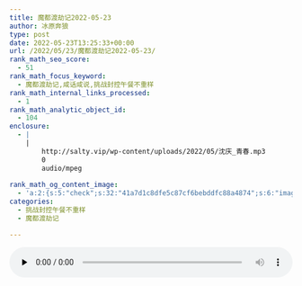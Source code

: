 ```yaml
---
title: 魔都渡劫记2022-05-23
author: 冰原奔狼
type: post
date: 2022-05-23T13:25:33+00:00
url: /2022/05/23/魔都渡劫记2022-05-23/
rank_math_seo_score:
  - 51
rank_math_focus_keyword:
  - 魔都渡劫记,咸话咸说,挑战封控午餐不重样
rank_math_internal_links_processed:
  - 1
rank_math_analytic_object_id:
  - 104
enclosure:
  - |
    |
        http://salty.vip/wp-content/uploads/2022/05/沈庆_青春.mp3
        0
        audio/mpeg
        
rank_math_og_content_image:
  - 'a:2:{s:5:"check";s:32:"41a7d1c8dfe5c87cf6bebddfc88a4874";s:6:"images";a:0:{}}'
categories:
  - 挑战封控午餐不重样
  - 魔都渡劫记

---
```

<!--[if lt IE 9]><![endif]--><audio class="wp-audio-shortcode" id="audio-283-1" preload="none" style="width: 100%;" controls="controls"><source type="audio/mpeg" src="http://salty.vip/wp-content/uploads/2022/05/沈庆\_青春.mp3?\_=1" />

<http://salty.vip/wp-content/uploads/2022/05/沈庆_青春.mp3></audio>

小区封控的第66天，今天的午餐是蒜蓉小青菜配肉末香干炒茄子。今日消耗两根茄子；一根是上次开始静默之前自己囤的，一根是这次发的物资里面的。大约这种也算得上老带新、扶上马送一程。只是存放日久，第一根茄子有点发蔫、已开始脱水，再不吃估计坚持不住。到什么点儿做什么事儿，这是自然规律。违天不祥，至少《左传》是这么说的。

先将茄子用水洗净切段。加盐腌制揉搓、使茄条完全入味，腌渍20分钟左右。用清水淘洗两遍，尽量去除盐味。香干切丁备用。起火冷锅热油加入肉末煸炒约5分钟。待肉末熟透微微发黄，即可加入姜末、蒜末、花椒粒炒香，然后加入香干丁煸炒一两分钟。最后加入略微控干水分的茄条煸炒约4分钟左右。加入生抽、鸡精、香油、老干妈及水淀粉勾兑的芡水，简单翻炒后即可出锅装盘撒葱花。今天有点没掌握好咸淡；勾芡的时候忘记老干妈比较咸、又有生抽和前面未完全除去的盐味，整个菜略咸，下回改进。  
<img decoding="async" src="https://i0.wp.com/s2.loli.net/2022/05/23/A6x5QFLlzGWnEB3.jpg?w=640&#038;ssl=1" alt="img052301" data-recalc-dims="1" /> 

与前两日大家能走就悄悄走、绝不啰嗦不同，这两天的朋友圈渐趋意见统一。比如这个就比较有代表性："走了走了、这辈子再也不来了......伤透了多少在魔都打拼人的心，却没有一个出来说声对不起"。一句最简单、质朴的要求，足以瓦解一万篇的搪塞与顾左右而言他。

昨天看到的一个被疯传的视频是那个越江线车站电动扶梯上农妇的哭的有气无力的那个视频。其音断断续续、画质音质一般，但却看的人心碎。点开几次都没勇气看完，生怕自己哭出来。中老年三口外地进城务工农民，本想利用农闲时间来魔都打点工补贴家用。谁知摊上这么个事，卡在魔都。去不能去、来不能来。对那些能远程上班的白领来说，封城不过是换个地方上班而已，影响甚微。最多不能自由活动、不能自由购物罢了。可对这些口停手停的底层民众来说，可有人想过人家这两个月是怎么挨过来的？好不容易等到被允许离开魔都、家里的夏收又迫在眉睫了，却根本就买不到票。好歹是托了层层关系抢到票了，却因为种种原因使之交臂。现在是近不能重新购票返乡、退则连自己住的小区都回不去。这还是假设他们有小区可以回的前提下。封城期间多少外地临时来沪人员住临时桥洞、窝棚，之前看到的种种视频、照片还少吗？对他们而言，此时此地就是人生绝境啊。

我们曾立下宏愿，跋山涉水、不远万里去搞精准扶贫，大有虽远必救的态势。如今，却屡屡人为制造重重困境、断人生机得义无反顾。两相对比，就没半个人觉荒谬吗？这分明就是草菅人命啊，还扯什么狗屁的“XX有信仰、XX有力量、XX有希望”。不心虚吗？

这两天热传的另一个视频是那个地铁上受访的徐阿姨瞎说老实话的视频。西洋镜太不经拆了。现在的魔都就是一方面一堆人在忙着复工复产，总有那么一小撮跳梁小丑要跳出来表演。丑态百出。不知是不是最近几年逆向淘汰之故，现在的propaganda机器一时半会儿好像不太好使了。动则得咎。好处是大家可以苦中作乐地免费看一地的笑话。比如下面微信群里看到的这个图片，一孔足以窥全豹。

傍晚开始写字前，突然在社交网络上看到说沈庆因车祸去世了，对就是那个唱《青春》的沈庆。真有点世事无常。虽然完全不认识的云端上人物，但毕竟当年听这首歌时的青葱岁月还历历在目，瞬间就觉得自己的青春又被冲刷掉了一块，就像约翰汤恩说的“欧洲就失去了一角”一样。  
<img decoding="async" src="https://i0.wp.com/s2.loli.net/2022/05/23/TuVwJomZHMQjn6X.jpg?w=640&#038;ssl=1" alt="img052302" data-recalc-dims="1" />